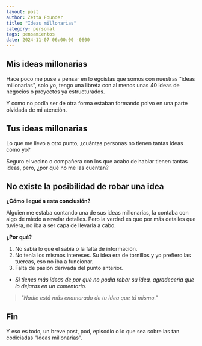 ```yaml
---
layout: post
author: Zetta Founder
title: "Ideas millonarias"
category: personal
tags: pensamientos
date: 2024-11-07 06:00:00 -0600
---
```


## Mis ideas millonarias

Hace poco me puse a pensar en lo egoístas que somos con nuestras "ideas millonarias", solo yo, tengo una libreta con al menos unas 40 ideas de negocios o proyectos ya estructurados.

Y como no podía ser de otra forma estaban formando polvo en una parte olvidada de mi atención.

## Tus ideas millonarias

Lo que me llevo a otro punto, ¿cuántas personas no tienen tantas ideas como yo?

Seguro el vecino o compañera con los que acabo de hablar tienen tantas ideas, pero, ¿por qué no me las cuentan?

## No existe la posibilidad de robar una idea

**¿Cómo llegué a esta conclusión?**

Alguien me estaba contando una de sus ideas millonarias, la contaba con algo de miedo a revelar detalles. Pero la verdad es que por más detalles que tuviera, no iba a ser capa de llevarla a cabo.

**¿Por qué?**

1. No sabía lo que el sabía o la falta de información.
2. No tenía los mismos intereses. Su idea era de tornillos y yo prefiero las tuercas, eso no iba a funcionar.
3. Falta de pasión derivada del punto anterior.

- *Si tienes más ideas de por qué no podía robar su idea, agradecería que lo dejaras en un comentario.*

> *"Nadie está más enamorado de tu idea que tú mismo."*

## Fin

Y eso es todo, un breve post, pod, episodio o lo que sea sobre las tan codiciadas "Ideas millonarias".